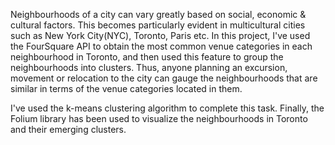 Neighbourhoods of a city can vary greatly based on social, economic & cultural factors. This becomes particularly evident in multicultural cities such as New York City(NYC), Toronto, Paris etc. In this project, I've used the FourSquare API to obtain the most common venue categories in each neighbourhood in Toronto, and then used this feature to group the neighbourhoods into clusters. Thus, anyone planning an excursion, movement or relocation to the city can gauge the neighbourhoods that are similar in terms of the venue categories located in them.

I've used the k-means clustering algorithm to complete this task. Finally, the Folium library has been used to visualize the neighbourhoods in Toronto and their emerging clusters.

